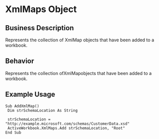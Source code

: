 # XmlMaps Object

## Business Description
Represents the collection of XmlMap objects that have been added to a workbook.

## Behavior
Represents the collection ofXmlMapobjects that have been added to a workbook.

## Example Usage
```vba
Sub AddXmlMap() 
 Dim strSchemaLocation As String 
 
 strSchemaLocation = "http://example.microsoft.com/schemas/CustomerData.xsd" 
 ActiveWorkbook.XmlMaps.Add strSchemaLocation, "Root" 
End Sub
```
